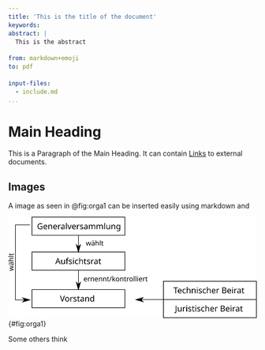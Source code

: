 ```yaml
---
title: 'This is the title of the document'
keywords:
abstract: |
  This is the abstract

from: markdown+emoji
to: pdf

input-files:
  - include.md
...
```


# Main Heading

This is a Paragraph of the Main Heading. It can contain [Links](http://some.tld) to external
documents.

## Images

A image as seen in @fig:orga1 can be inserted easily using markdown and

![Organisational Image](_media/orga-eg.png){#fig:orga1}

Some others think

